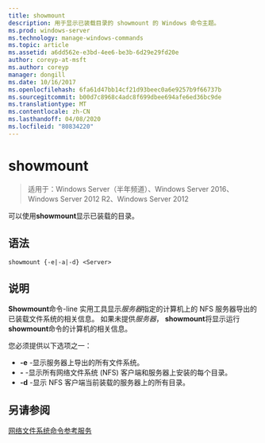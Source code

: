 ```yaml
---
title: showmount
description: 用于显示已装载目录的 showmount 的 Windows 命令主题。
ms.prod: windows-server
ms.technology: manage-windows-commands
ms.topic: article
ms.assetid: a6dd562e-e3bd-4ee6-be3b-6d29e29fd20e
author: coreyp-at-msft
ms.author: coreyp
manager: dongill
ms.date: 10/16/2017
ms.openlocfilehash: 6fa61d47bb14cf21d93beec0a6e9257b9f66737b
ms.sourcegitcommit: b00d7c8968c4adc8f699dbee694afe6ed36bc9de
ms.translationtype: MT
ms.contentlocale: zh-CN
ms.lasthandoff: 04/08/2020
ms.locfileid: "80834220"
---
```

# <a name="showmount"></a>showmount

>适用于：Windows Server（半年频道）、Windows Server 2016、Windows Server 2012 R2、Windows Server 2012

可以使用**showmount**显示已装载的目录。  
  
## <a name="syntax"></a>语法  
```
showmount {-e|-a|-d} <Server>  
```

## <a name="description"></a>说明  
**Showmount**命令\-line 实用工具显示*服务器*指定的计算机上的 NFS 服务器导出的已装载文件系统的相关信息。 如果未提供*服务器*， **showmount**将显示运行**showmount**命令的计算机的相关信息。  
  
您必须提供以下选项之一：  
  
- **\-e** -显示服务器上导出的所有文件系统。  
- **\-** -显示所有网络文件系统 \(NFS\) 客户端和服务器上安装的每个目录。  
- **\-d** -显示 NFS 客户端当前装载的服务器上的所有目录。  
  
## <a name="see-also"></a>另请参阅  
[网络文件系统命令参考服务](services-for-network-file-system-command-reference.md)  